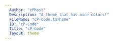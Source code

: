 ```yaml
---
  Author: "cPhost"
  Description: "A theme that has nice colors!"
  FileName: "cP-Code.tmTheme"
  ID: "cP-Code"
  Title: "cP-Code"
  layout: theme
---
```

  